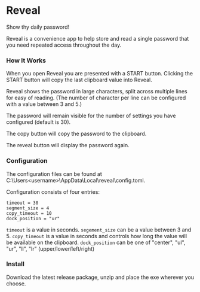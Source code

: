 # Reveal 

Show thy daily password!

Reveal is a convenience app to help store and read a single 
password that you need repeated access throughout the day. 

### How It Works

When you open Reveal you are presented with a START button. 
Clicking the START button will copy the last clipboard value
into Reveal. 

Reveal shows the password in large characters, split across
multiple lines for easy of reading. (The number of character
per line can be configured with a value between 3 and 5.)

The password will remain visible for the number of settings
you have configured (default is 30).

The copy button will copy the password to the clipboard.

The reveal button will display the password again.

### Configuration

The configuration files can be found at C:\Users\<username>\AppData\Local\reveal\config.toml.

Configuration consists of four entries:

```
timeout = 30
segment_size = 4
copy_timeout = 10
dock_position = "ur"
```

`timeout` is a value in seconds.
`segement_size` can be a value between 3 and 5.
`copy_timeout` is a value in seconds and controls how long the value will be available on the clipboard. 
`dock_position` can be one of "center", "ul", "ur", "ll", "lr" (upper/lower/left/right)


### Install

Download the latest release package, unzip and place the exe wherever you 
choose.